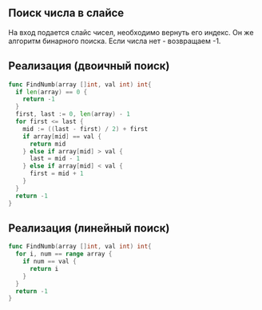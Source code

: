 ## Поиск числа в слайсе

На вход подается слайс чисел, необходимо вернуть его индекс. Он же алгоритм бинарного поиска. Если числа нет  - возвращаем -1.

## Реализация (двоичный поиск)

```go
func FindNumb(array []int, val int) int{
  if len(array) == 0 {
    return -1
  }
  first, last := 0, len(array) - 1
  for first <= last {
    mid := ((last - first) / 2) + first
    if array[mid] == val {
      return mid
    } else if array[mid] > val {
      last = mid - 1
    } else if array[mid] < val {
      first = mid + 1
    }
  }
  return -1
}
```

## Реализация (линейный поиск)

```go
func FindNumb(array []int, val int) int{
  for i, num == range array {
    if num == val {
      return i
    }
  }
  return -1
}
```
